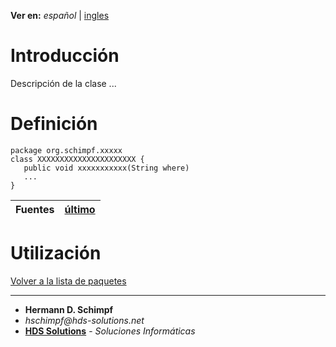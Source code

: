 **Ver en:** _español_ | [ingles](http://code.google.com/p/javaclassesrepository/wiki/XXXXXXXX?tm=6&wl=en)

# Introducción #
Descripción de la clase ...
# Definición #
```
package org.schimpf.xxxxx
class XXXXXXXXXXXXXXXXXXXXXX {
   public void xxxxxxxxxxx(String where)
   ...
}
```
| **Fuentes** | [último](http://code.google.com/p/javaclassesrepository/source/browse/Trunk/xxxxxx/src/org/schimpf/xxxxx/XXXXXXXXXXXXX.java) |
|:------------|:------------------------------------------------------------------------------------------------------------------------------|

# Utilización #

[Volver a la lista de paquetes](http://code.google.com/p/javaclassesrepository/wiki/packages?tm=6&wl=es)

---

  * **Hermann D. Schimpf**
  * _hschimpf@hds-solutions.net_
  * **[HDS Solutions](http://hds-solutions.net)** - _Soluciones Informáticas_